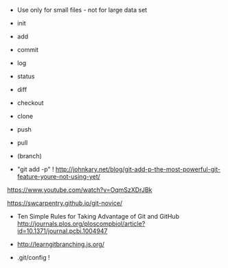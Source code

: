 
- Use only for small files - not for large data set

- init
- add
- commit
- log
- status
- diff
- checkout

- clone
- push
- pull

- (branch)

- "git add -p" !
  http://johnkary.net/blog/git-add-p-the-most-powerful-git-feature-youre-not-using-yet/

https://www.youtube.com/watch?v=OqmSzXDrJBk

https://swcarpentry.github.io/git-novice/

- Ten Simple Rules for Taking Advantage of Git and GitHub
  http://journals.plos.org/ploscompbiol/article?id=10.1371/journal.pcbi.1004947


- http://learngitbranching.js.org/

- .git/config !
